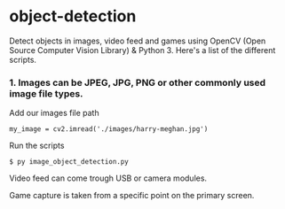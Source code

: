 # object-detection

Detect objects in images, video feed and games using OpenCV (Open Source Computer Vision Library) & Python 3. Here's a list of the different scripts. 

### 1. Images can be JPEG, JPG, PNG or other commonly used image file types.

Add our images file path
```
my_image = cv2.imread('./images/harry-meghan.jpg')
```
Run the scripts

```
$ py image_object_detection.py
```
Video feed can come trough USB or camera modules. 

Game capture is taken from a specific point on the primary screen.
